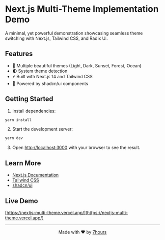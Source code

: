 # Next.js Multi-Theme Implementation Demo

A minimal, yet powerful demonstration showcasing seamless theme switching with Next.js, Tailwind CSS, and Radix UI.

## Features

- 🎨 Multiple beautiful themes (Light, Dark, Sunset, Forest, Ocean)
- 🌓 System theme detection
- ⚡️ Built with Next.js 14 and Tailwind CSS
- 🧩 Powered by shadcn/ui components

## Getting Started

1. Install dependencies:
```bash
yarn install
```

2. Start the development server:
```bash
yarn dev
```

3. Open [http://localhost:3000](http://localhost:3000) with your browser to see the result.

## Learn More

- [Next.js Documentation](https://nextjs.org/docs)
- [Tailwind CSS](https://tailwindcss.com)
- [shadcn/ui](https://ui.shadcn.com)

## Live Demo

[https://nextjs-multi-theme.vercel.app/](https://nextjs-multi-theme.vercel.app/)

---

<p align="center">Made with ❤️ by <a href="https://github.com/7hourspg">7hours</a></p>
